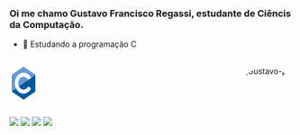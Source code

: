 ### Oi me chamo Gustavo Francisco Regassi, estudante de Ciêncis da Computação.

- 🌱 Estudando a programação C 
  
<div style="display: inline_block"><br>
  <img align="center" alt="Gustavo-Js" height="60" width="50" src="https://raw.githubusercontent.com/devicons/devicon/master/icons/c/c-original.svg">
  <img align="right" alt="Gustavo-pic" height="200" style="border-radius:230px;" 
 src="https://gist.githubusercontent.com/MedRedha/fd8e2481bde2610c96b9aafde543879c/raw/88624e8d31c4295973dcb7c900dacf0edc0a6d99/coding.gif">
</div>
  
  
##
  
<div>
  <a href="https://www.youtube.com/channel/UCxO3fcT6mRctGVSAAOdD4LA" target="_blank"><img src="https://img.shields.io/badge/YouTube-FF0000?style=for-the-badge&logo=youtube&logoColor=white" target="_blank"></a>
  <a href="https://www.instagram.com/gustavo_regassi/" target="_blank"><img src="https://img.shields.io/badge/-Instagram-%23E4405F?style=for-the-badge&logo=instagram&logoColor=white" target="_blank"></a>
  <a href = "mailto:contatogustavofranciscoregassi@gmail.com"><img src="https://img.shields.io/badge/-Gmail-%23333?style=for-the-badge&logo=gmail&logoColor=white" target="_blank"></a>
  <a href="https://www.linkedin.com/in/gustavo-francisco-regassi-1b747725a/" target="_blank"><img src="https://img.shields.io/badge/-LinkedIn-%230077B5?style=for-the-badge&logo=linkedin&logoColor=white" target="_blank"></a> 
  
</div>
